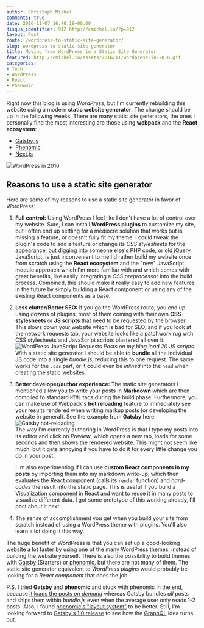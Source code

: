 ```yaml
---
author: Christoph Michel
comments: true
date: 2016-11-07 16:40:18+00:00
disqus_identifier: 912 http://cmichel.io/?p=912
layout: Post
route: /wordpress-to-static-site-generator/
slug: wordpress-to-static-site-generator
title: Moving from WordPress to a Static Site Generator
featured: http://cmichel.io/assets/2016/11/wordpress-in-2016.gif
categories:
- Tech
- WordPress
- React
- Phenomic
---
```

Right now this blog is using _WordPress_, but I'm currently rebuilding this website using a modern **static website generator**. The change should be up in the following weeks.
There are many static site generators, the ones I personally find the most interesting are those using **webpack** and the **React ecosystem**:
 	
* [Gatsby.js](https://github.com/gatsbyjs/gatsby)
* [Phenomic](https://phenomic.io/)
* [Next.js](https://zeit.co/blog/next)

![WordPress in 2016](http://cmichel.io/assets/2016/11/wordpress-in-2016.gif)

## Reasons to use a static site generator

Here are some of my reasons to use a static site generator in favor of WordPress:
 	
1. **Full control:** Using WordPress I feel like I don't have a lot of control over my website. Sure, I can install **WordPress plugins** to customize my site, but I often end up settling for a mediocre solution that works but is missing a feature, or doesn't fully fit my theme. I could tweak the plugin's code to add a feature or change its _CSS stylesheets_ for the appearance, but digging into someone else's PHP code, or old jQuery JavaScript, is just inconvenient to me.I'd rather build my website once from scratch using the **React ecosystem** and the "new" JavaScript module approach which I'm more familiar with and which comes with great benefits, like easily integrating a _CSS preprocessor_ into the build process. Combined, this should make it really easy to add new features in the future by simply building a React component or using any of the existing React components as a base. 

 	
2. **Less clutter/Better SEO:** If you go the WordPress route, you end up using dozens of plugins, most of them coming with their own **CSS stylesheets** or **JS scripts** that need to be requested by the browser. This slows down your website which is bad for SEO, and if you look at the network requests tab, your website looks like a patchwork rug with CSS stylesheets and JavaScript scripts plastered all over it.  
![WordPress JavaScript Requests](http://cmichel.io/assets/2016/11/wordpress-javascript-requests.png)
_Posts on my blog load 20 JS scripts._
With a static site generator I should be able to **bundle** all the individual JS code into a single _bundle.js_, reducing this to one request. The same works for the `.css` part, or it could even be _inlined_ into the `head` when creating the static websites.

 	
3. **Better developer/author experience:** The static site generators I mentioned allow you to write your posts in **Markdown** which are then compiled to standard `HTML` tags during the build phase. Furthermore, you can make use of Webpack's **hot reloading** feature to immediately see your results rendered when writing markup posts (or developing the website in general). See the example from **Gatsby** here:  
![Gatsby hot-reloading](http://zippy.gfycat.com/UltimateWeeklyBarebirdbat.gif)  
The way I'm currently authoring in WordPress is that I type my posts into its editor and click on _Preview_, which opens a new tab, loads for some seconds and then shows the rendered website. This might not seem like much, but it gets annoying if you have to do it for every little change you do in your post.

   I 'm also experimenting if I can use **custom React components in my posts** by importing them into my markdown write-up, which then evaluates the React component (calls its `render` function) and _hard-codes_ the result into the static page. This is useful if you build a [Visualization component](http://cmichel.io/charts-in-react-native-svg-and-d3-js/) in React and want to reuse it in many posts to visualize different data. I got some prototype of this working already, I'll post about it next.

4. The sense of accomplishment you get when you build your site from scratch instead of using a WordPress theme with plugins. You'll also learn a lot doing it this way.


The huge benefit of WordPress is that you can set up a good-looking website a lot faster by using one of the many WordPress themes, instead of building the website yourself. There is also the possibility to build themes with [Gatsby](https://github.com/gatsbyjs/gatsby#gatsby-starters) (Starters) or [phenomic](https://phenomic.io/showcase/), but there are not many of them. The static site generator equivalent to _WordPress plugins_ would probably be looking for a _React component_ that does the job.

P.S. I tried **Gatsby** and **phenomic** and stuck with phenomic in the end, because [it loads the posts _on demand_](https://phenomic.io/docs/faq/gatsby/) whereas Gatsby bundles _all_ posts and ships them within _bundle.js_ even when the average user only reads 1-2 posts. Also, I found [phenomic's "layout system"](https://phenomic.io/docs/usage/layouts/) to be better. Still, I'm looking forward to [Gatsby's 1.0 release](https://github.com/gatsbyjs/gatsby/issues/419) to see how the [GraphQL](https://github.com/gatsbyjs/gatsby/issues/420) idea turns out.
